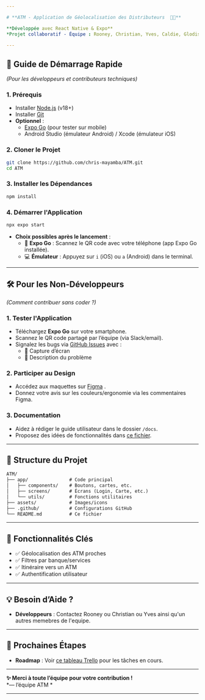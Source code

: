 ```yaml
---

# **ATM - Application de Géolocalisation des Distributeurs  🏧📍**  

**Développée avec React Native & Expo**  
*Projet collaboratif - Équipe : Rooney, Christian, Yves, Caldie, Glodis, Therese, Gladis, Pauline, Ignace, Josue*  

---
```


## **📌 Guide de Démarrage Rapide**  
*(Pour les développeurs et contributeurs techniques)*  

### **1. Prérequis**  
- Installer [Node.js](https://nodejs.org/) (v18+)  
- Installer [Git](https://git-scm.com/)  
- **Optionnel** :  
  - [Expo Go](https://expo.dev/client) (pour tester sur mobile)  
  - Android Studio (émulateur Android) / Xcode (émulateur iOS)  

### **2. Cloner le Projet**  
```bash
git clone https://github.com/chris-mayamba/ATM.git
cd ATM
```

### **3. Installer les Dépendances**  
```bash
npm install
```

### **4. Démarrer l'Application**  
```bash
npx expo start
```  
- **Choix possibles après le lancement** :  
  - 📱 **Expo Go** : Scannez le QR code avec votre téléphone (app Expo Go installée).  
  - 💻 **Émulateur** : Appuyez sur `i` (iOS) ou `a` (Android) dans le terminal.  

---

## **🛠 Pour les Non-Développeurs**  
*(Comment contribuer sans coder ?)*  

### **1. Tester l'Application**  
- Téléchargez **Expo Go** sur votre smartphone.  
- Scannez le QR code partagé par l’équipe (via Slack/email).  
- Signalez les bugs via [GitHub Issues](https://github.com/votre-repo/atm-finder/issues) avec :  
  - 📸 Capture d’écran  
  - 📝 Description du problème  

### **2. Participer au Design**  
- Accédez aux maquettes sur [Figma](lien-figma) .  
- Donnez votre avis sur les couleurs/ergonomie via les commentaires Figma.  

### **3. Documentation**  
- Aidez à rédiger le guide utilisateur dans le dossier `/docs`.  
- Proposez des idées de fonctionnalités dans [ce fichier](lien-google-doc).  

---

## **📂 Structure du Projet**  
```markdown
ATM/
├── app/               # Code principal
│   ├── components/    # Boutons, cartes, etc.
│   ├── screens/       # Écrans (Login, Carte, etc.)
│   └── utils/         # Fonctions utilitaires
├── assets/            # Images/icons
├── .github/           # Configurations GitHub
└── README.md          # Ce fichier
```

---

## **🚀 Fonctionnalités Clés**  
- ✅ Géolocalisation des ATM proches  
- ✅ Filtres par banque/services  
- ✅ Itinéraire vers un ATM  
- ✅ Authentification utilisateur  

---

## **💡 Besoin d’Aide ?**  
- **Développeurs** : Contactez Rooney ou Christian ou Yves ainsi qu'un autres memebres de l'equipe.  

---

## **📅 Prochaines Étapes**  
- **Roadmap** : Voir [ce tableau Trello](lien-trello) pour les tâches en cours.  

---

**✨ Merci à toute l’équipe pour votre contribution !**  
*—  l’équipe ATM *  

--- 
